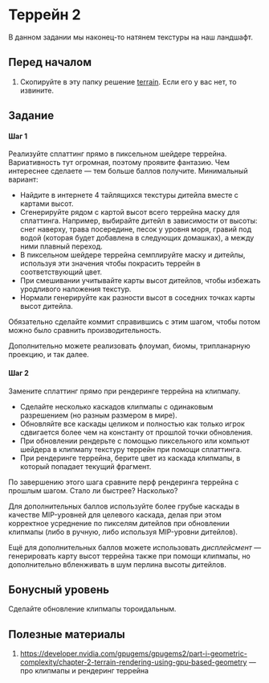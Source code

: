 # Террейн 2

В данном задании мы наконец-то натянем текстуры на наш ландшафт.

## Перед началом

 1. Скопируйте в эту папку решение [terrain](/tasks/terrain/).
Если его у вас нет, то извините.

## Задание

#### Шаг 1

Реализуйте сплаттинг прямо в пиксельном шейдере террейна.
Вариативность тут огромная, поэтому проявите фантазию.
Чем интереснее сделаете &mdash; тем больше баллов получите.
Минимальный вариант:

- Найдите в интернете 4 тайлящихся текстуры дитейла вместе с картами высот.
- Сгенерируйте рядом с картой высот всего террейна маску для сплаттинга.
Например, выбирайте дитейл в зависимости от высоты: снег наверху, трава посередине, песок у уровня моря, гравий под водой (которая будет добавлена в следующих домашках), а между ними плавный переход.
- В пиксельном шейдере террейна семплируйте маску и дитейлы, используя эти значения чтобы покрасить террейн в соответствующий цвет.
- При смешивании учитывайте карты высот дитейлов, чтобы избежать уродливого наложения текстур.
- Нормали генерируйте как разности высот в соседних точках карты высот дитейла.

Обязательно сделайте коммит справившись с этим шагом, чтобы потом можно было сравнить производительность.

Дополнительно можете реализовать флоумап, биомы, трипланарную проекцию, и так далее.

#### Шаг 2

Замените сплаттинг прямо при рендеринге террейна на клипмапу.

- Сделайте несколько каскадов клипмапы с одинаковым разрешением (но разным размером в мире).
- Обновляйте все каскады целиком и полностью как только игрок сдвигается более чем на константу от прошлой точки обновления.
- При обновлении рендерьте с помощью пиксельного или компьют шейдера в клипмапу текстуру террейн при помощи сплаттинга.
- При рендеринге террейна, берите цвет из каскада клипмапы, в который попадает текущий фрагмент.

По завершению этого шага сравните перф рендеринга террейна с прошлым шагом.
Стало ли быстрее? Насколько?

Для дополнительных баллов используйте более грубые каскады в качестве MIP-уровней для целевого каскада, делая при этом корректное усреднение по пикселям дитейлов при обновлении клипмапы (либо в ручную, либо используя MIP-уровни дитейлов).

Ещё для дополнительных баллов можете использовать *дисплейсмент* &mdash; генерировать карту высот террейна также при помощи клипмапы, но дополнительно вбленживать в шум перлина высоты дитейлов.

## Бонусный уровень

Сделайте обновление клипмапы тороидальным.

## Полезные материалы

 1. https://developer.nvidia.com/gpugems/gpugems2/part-i-geometric-complexity/chapter-2-terrain-rendering-using-gpu-based-geometry &mdash; про клипмапы и рендеринг террейна
